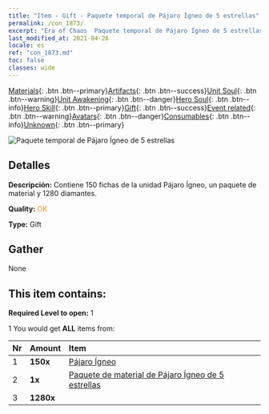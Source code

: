 ```yaml
---
title: "Item - Gift - Paquete temporal de Pájaro Ígneo de 5 estrellas"
permalink: /con_1873/
excerpt: "Era of Chaos  Paquete temporal de Pájaro Ígneo de 5 estrellas"
last_modified_at: 2021-04-26
locale: es
ref: "con_1873.md"
toc: false
classes: wide
---
```

 [Materials](/ItemsES/){: .btn .btn--primary}[Artifacts](/ItemsES/Artifacts/){: .btn .btn--success}[Unit Soul](/ItemsES/UnitSoul/){: .btn .btn--warning}[Unit Awakening](/ItemsES/UnitAwakening/){: .btn .btn--danger}[Hero Soul](/ItemsES/HeroSoul/){: .btn .btn--info}[Hero Skill](/ItemsES/HeroSkill/){: .btn .btn--primary}[Gift](/ItemsES/Gift/){: .btn .btn--success}[Event related](/ItemsES/Events/){: .btn .btn--warning}[Avatars](/ItemsES/Avatars/){: .btn .btn--danger}[Consumables](/ItemsES/Consumables/){: .btn .btn--info}[Unknown](/ItemsES/Unknown/){: .btn .btn--primary}

 ![Paquete temporal de Pájaro Ígneo de 5 estrellas](/images/t/i_907496.png)

## Detalles
 **Descripción:** Contiene 150 fichas de la unidad Pájaro Ígneo, un paquete de material y 1280 diamantes.

 **Quality:** <span style="color: #FF8C00">OK</span>

 **Type:** Gift

## Gather

  None

## This item contains:

 **Required Level to open:** 1

 1 You would get **ALL** items  from:

  | Nr | Amount |     Item    |
  |:---|:-------|:------------|
  | 1 |  **150x** | [Pájaro Ígneo](/ItemsES/unt_268/) |  | 
  | 2 |  **1x** | [Paquete de material de Pájaro Ígneo de 5 estrellas](/ItemsES/con_1877/) |  | 
  | 3 |  **1280x** | <i class="fas fa-gem"/> |  | 
